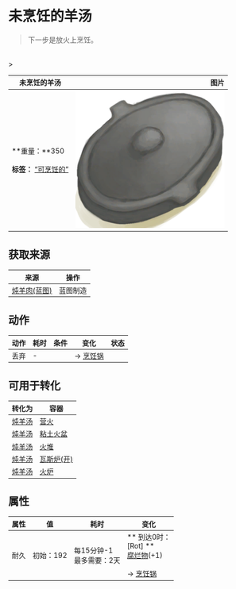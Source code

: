 # 未烹饪的羊汤  
> 下一步是放火上烹饪。  
<br>  
>   
  
  未烹饪的羊汤  |   图片   
 ----  |  ----:   
 **重量：**350<br><br>**标签：**	[“可烹饪的”](tag_Cookable.md)  |  <img decoding="async" src="Sprite/CookingPotClosed.png" href="a.md" style="max-width:300px;max-height:300px;">   
  
## 获取来源  
来源  |  操作  
----  |  ----  
[炖羊肉(蓝图)](Bp_GoatStew.md)  |  蓝图制造  
## 动作  
动作  |  耗时  |  条件  |  变化  |  状态  
----  |  ----  |  ----  |  ----  |  ----  
丢弃<br>  |  -  |    |  → [烹饪锅](CookingPot.md)  |    
## 可用于转化  
转化为  |  容器  
----  |  ----  
[炖羊汤](GoatStew.md)  |  [营火](Campfire.md)  
[炖羊汤](GoatStew.md)  |  [粘土火盆](ClayFirePit.md)  
[炖羊汤](GoatStew.md)  |  [火堆](Fire.md)  
[炖羊汤](GoatStew.md)  |  [瓦斯炉(开)](GasCookerOn.md)  
[炖羊汤](GoatStew.md)  |  [火炉](Stove.md)  
## 属性   
属性  |  值  |  耗时  |  变化  
----  |  ----  |  ----  |  ----  
耐久  |  初始：192  |  每15分钟-1<br>最多需要：2天  |  ** 到达0时： **<br>** [Rot] **<br>  [腐烂物](RottenRemains.md)(+1)<br><br>→ [烹饪锅](CookingPot.md)  
